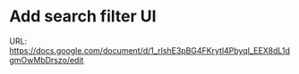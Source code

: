 # Add search filter UI

URL: https://docs.google.com/document/d/1_rIshE3pBG4FKrytl4PbyqI_EEX8dL1dgmOwMbDrszo/edit
